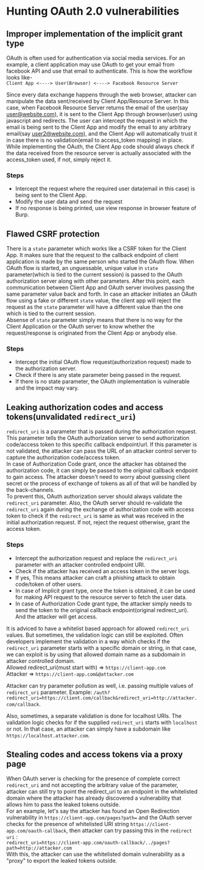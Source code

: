 # Hunting OAuth 2.0 vulnerabilities

## Improper implementation of the implicit grant type
OAuth is often used for authentication via social media services. For an example, a client application may use OAuth to get your email from facebook API and use that email to authenticate. This is how the workflow looks like-  
```Client App <----> User(Browser) <----> Facebook Resource Server```

Since every data exchange happens through the web browser, attacker can manipulate the data sent/received by Client App/Resource Server. In this case, when Facebook Resource Server returns the email of the user(say user@website.com), it is sent to the Client App through browser(user) using javascript and redirects. The user can intercept the request in which the email is being sent to the Client App and modify the email to any arbitrary email(say user2@website.com), and the Client App will automatically trust it in case there is no validation(email to access_token mapping) in place.  
While implementing the OAuth, the Client App code should always check if the data received from the resource server is actually associated with the access_token used, if not, simply reject it.

### Steps
* Intercept the request where the required user data(email in this case) is being sent to the Client App.
* Modify the user data and send the request
* If no response is being printed, use view response in browser feature of Burp.
  
  
  
## Flawed CSRF protection
There is a ```state``` parameter which works like a CSRF token for the Client App. It makes sure that the request to the callback endpoint of client application is made by the same person who started the OAuth flow. When OAuth flow is started, an unguessable, unique value in ```state``` parameter(which is tied to the current session) is passed to the OAuth authorization server along with other parameters. After this point, each communication between Client App and OAuth server involves passing the same parameter value back and forth. In case an attacker initiates an OAuth flow using a fake or different ```state``` value, the client app will reject the request as the ```state``` parameter will have a different value than the one which is tied to the current session.   
Absense of ```state``` parameter simply means that there is no way for the Client Application or the OAuth server to know whether the request/response is originated from the Client App or anybody else.

### Steps
* Intercept the initial OAuth flow request(authorization request) made to the authorization server.
* Check if there is any state parameter being passed in the request. 
* If there is no state parameter, the OAuth implementation is vulnerable and the impact may vary.


## Leaking authorization codes and access tokens(unvalidated ```redirect_uri```)
```redirect_uri``` is a parameter that is passed during the authorization request. This parameter tells the OAuth authorization server to send authorization code/access token to this specific callback endpoint/url. If this parameter is not validated, the attacker can pass the URL of an attacker control server to capture the authorization code/access token.  
In case of Authorization Code grant, once the attacker has obtained the authorization code, it can simply be passed to the original callback endpoint to gain access. The attacker doesn't need to worry about guessing client secret or the process of exchange of tokens as all of that will be handled by the back-channels.   
To prevent this, OAuth authorization server should always validate the ```redirect_uri``` parameter. Also, the OAuth server should re-validate the ```redirect_uri``` again during the exchange of authorization code with access token to check if the ```redirect_uri``` is same as what was received in the initial authorization request. If not, reject the request otherwise, grant the access token.  

### Steps
* Intercept the authorization request and replace the ```redirect_uri``` parameter with an attacker controlled endpoint URI.
* Check if the attacker has received an access token in the server logs.
* If yes, This means attacker can craft a phishing attack to obtain code/token of other users.
* In case of Implicit grant type, once the token is obtained, it can be used for making API request to the resource server to fetch the user data.
* In case of Authorization Code grant type, the attacker simply needs to send the token to the original callback endpoint(original redirect_uri). And the attacker will get access.  
  
It is adviced to have a whitelist based approach for allowed ```redirect_uri``` values. But sometimes, the validation logic can still be exploited. Often developers implement the validation in a way which checks if the ```redirect_uri``` parameter starts with a specific domain or string, in that case, we can exploit is by using that allowed domain name as a subdomain in attacker controlled domain.  
Allowed redirect_uri(must start with) => ```https://client-app.com```  
Attacker => ```https://client-app.com&@attacker.com```   

Attacker can try parameter pollution as well, i.e. passing multiple values of ```redirect_uri``` parameter. Example: ```/auth?redirect_uri=https://client.com/callback&redirect_uri=http://attacker.com/callback```.   

Also, sometimes, a separate validation is done for localhost URIs. The validation logic checks for if the supplied ```redirect_uri``` starts with ```localhost``` or not. In that case, an attacker can simply have a subdomain like ```https://localhost.attacker.com```.   


## Stealing codes and access tokens via a proxy page
When OAuth server is checking for the presence of complete correct ```redirect_uri``` and not accepting the arbitrary value of the parameter, attacker can still try to point the redirect_uri to an endpoint in the whitelisted domain where the attacker has already discovered a vulnerability that allows him to pass the leaked tokens outside.   
For an example, let's say the attacker has found an Open Redirection vulnerability in ```https://client-app.com/pages?path=``` and the OAuth server checks for the presence of whitelisted URI string ```https://client-app.com/oauth-callback```, then attacker can try passing this in the ```redirect uri``` :  
```redirect_uri=https://client-app.com/oauth-callback/../pages?path=http://attacker.com```   
With this, the attacker can use the whitelisted domain vulnerability as a "proxy" to export the leaked tokens outside.  




